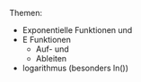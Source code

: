 Themen:
- Exponentielle Funktionen und
- E Funktionen
	- Auf- und
	- Ableiten
- logarithmus (besonders ln())